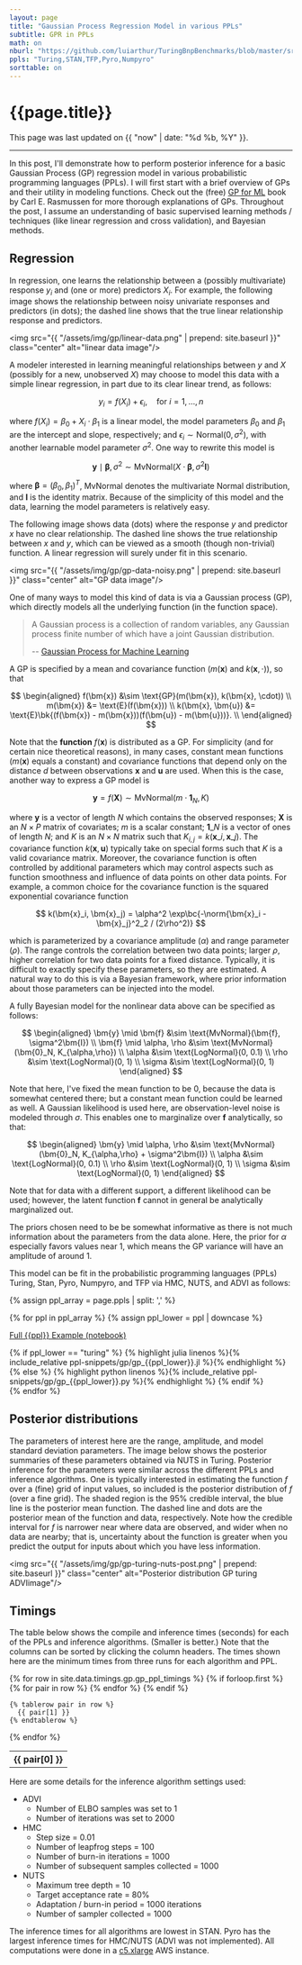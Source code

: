 ```yaml
---
layout: page
title: "Gaussian Process Regression Model in various PPLs"
subtitle: GPR in PPLs
math: on
nburl: "https://github.com/luiarthur/TuringBnpBenchmarks/blob/master/src/gp/notebooks/"
ppls: "Turing,STAN,TFP,Pyro,Numpyro"
sorttable: on
---
```


<!--
Tables were generated via:
https://jekyllrb.com/tutorials/csv-to-table/
-->


# {{page.title}}

This page was last updated on {{ "now" | date: "%d %b, %Y" }}.

***

In this post, I'll demonstrate how to perform posterior inference for a basic
Gaussian Process (GP) regression model in various probabilistic programming
languages (PPLs). I will first start with a brief overview of GPs and their
utility in modeling functions. Check out the (free) [GP for ML][1] book by
Carl E. Rasmussen for more thorough explanations of GPs. Throughout the post, I
assume an understanding of basic supervised learning methods / techniques (like
linear regression and cross validation), and Bayesian methods.

## Regression

In regression, one learns the relationship between a (possibly multivariate)
response $y_i$ and (one or more) predictors $X_i$. For example, the following
image shows the relationship between noisy univariate responses and predictors
(in dots); the dashed line shows that the true linear relationship response and
predictors.

<img src="{{ "/assets/img/gp/linear-data.png" | prepend: site.baseurl }}"
     class="center" alt="linear data image"/>

A modeler interested in learning meaningful relationships between $y$ and
$X$ (possibly for a new, unobserved $X$) may choose to model this data with a
simple linear regression, in part due to its clear linear trend, as follows:

$$
y_i = f(X_i) + \epsilon_i,
\quad\text{for } i=1,\dots,n
$$

where $f(X_i) = \beta_0 + X_i \cdot \beta_1$ is a linear model, the model
parameters $\beta_0$ and $\beta_1$ are the intercept and slope, respectively;
and $\epsilon_i \sim \text{Normal}(0, \sigma^2)$, with another learnable model
parameter $\sigma^2$.  One way to rewrite this model is

$$
\bm{y} \mid \boldsymbol{\beta}, \sigma^2 \sim
\text{MvNormal}(X \cdot \boldsymbol{\beta}, \sigma^2 \bm{I})
$$

where $\boldsymbol{\beta} = (\beta_0, \beta_1)^T$, MvNormal denotes the
multivariate Normal distribution, and $\bm{I}$ is the identity matrix.
Because of the simplicity of this model and the data, learning the model
parameters is relatively easy.

The following image shows data (dots) where the response $y$ and predictor $x$
have no clear relationship. The dashed line shows the true relationship between
$x$ and $y$, which can be viewed as a smooth (though non-trivial) function. A
linear regression will surely under fit in this scenario. 

<img src="{{ "/assets/img/gp/gp-data-noisy.png" | prepend: site.baseurl }}"
     class="center" alt="GP data image"/>

One of many ways to model this kind of data is via a Gaussian process (GP),
which directly models all the underlying function (in the function space).

> A Gaussian process is a collection of random variables, any Gaussian process
> finite number of which have a joint Gaussian distribution. 
>
> -- [Gaussian Process for Machine Learning][2]

A GP is specified by a mean and covariance function ($m(\bm{x})$ and
$k(\bm{x}, \cdot)$), so that

$$
\begin{aligned}
f(\bm{x}) &\sim \text{GP}(m(\bm{x}), k(\bm{x}, \cdot)) \\
m(\bm{x}) &= \text{E}(f(\bm{x})) \\
k(\bm{x}, \bm{u}) &=
\text{E}\bk{(f(\bm{x}) - m(\bm{x}))(f(\bm{u}) - m(\bm{u}))}. \\
\end{aligned}
$$

Note that the **function** $f(\bm{x})$ is distributed as a GP. For
simplicity (and for certain nice theoretical reasons), in many cases, constant
mean functions ($m(\bm{x})$ equals a constant) and covariance functions
that depend only on the distance $d$ between observations $\bm{x}$ and
$\bm{u}$ are used. When this is the case, another way to express a GP
model is 

$$
\bm{y} = f(\bm{X}) \sim \text{MvNormal}(m \cdot \bm{1}_N, K)
$$

where $\bm{y}$ is a vector of length $N$ which contains the observed
responses; $\bm{X}$ is an $N\times P$ matrix of covariates; $m$ is a scalar
constant; $\bm{1}\_N$ is a vector of ones of length $N$; and $K$ is an
$N\times N$ matrix such that $K_{i,j} = k(\bm{x}\_i, \bm{x}\_j)$.  The
covariance function $k(\bm{x}, \bm{u})$ typically take on special
forms such that $K$ is a valid covariance matrix. Moreover, the covariance
function is often controlled by additional parameters which may control aspects
such as function smoothness and influence of data points on other data points.
For example, a common choice for the covariance function is the squared
exponential covariance function

$$
k(\bm{x}_i, \bm{x}_j) =
\alpha^2 \exp\bc{-\norm{\bm{x}_i - \bm{x}_j}^2_2 / (2\rho^2)}
$$

which is parameterized by a covariance amplitude ($\alpha$) and range parameter
($\rho$). The range controls the correlation between two data points; larger
$\rho$, higher correlation for two data points for a fixed distance. Typically,
it is difficult to exactly specify these parameters, so they are estimated. 
A natural way to do this is via a Bayesian framework, where prior information 
about those parameters can be injected into the model.

A fully Bayesian model for the nonlinear data above can be specified as
follows:

$$
\begin{aligned}
\bm{y} \mid \bm{f} &\sim
\text{MvNormal}(\bm{f}, \sigma^2\bm{I}) \\
\bm{f} \mid \alpha, \rho &\sim
\text{MvNormal}(\bm{0}_N, K_{\alpha,\rho}) \\
\alpha &\sim \text{LogNormal}(0, 0.1) \\
\rho &\sim \text{LogNormal}(0, 1) \\
\sigma &\sim \text{LogNormal}(0, 1)
\end{aligned}
$$

Note that here, I've fixed the mean function to be 0, because the data is
somewhat centered there; but a constant mean function could be learned as well.
A Gaussian likelihood is used here, are observation-level noise is modeled
through $\sigma$. This enables one to marginalize over $\bm{f}$ analytically,
so that:

$$
\begin{aligned}
\bm{y} \mid \alpha, \rho &\sim
\text{MvNormal}(\bm{0}_N, K_{\alpha,\rho} + \sigma^2\bm{I}) \\
\alpha &\sim \text{LogNormal}(0, 0.1) \\
\rho &\sim \text{LogNormal}(0, 1) \\
\sigma &\sim \text{LogNormal}(0, 1)
\end{aligned}
$$

Note that for data with a different support, a different likelihood can be
used; however, the latent function $\bm{f}$ cannot in general be
analytically marginalized out.

The priors chosen need to be be somewhat
informative as there is not much information about the parameters from the data
alone. Here, the prior for $\alpha$ especially favors values near 1, which
means the GP variance will have an amplitude of around 1.

This model can be fit in the probabilistic programming languages (PPLs) 
Turing, Stan, Pyro, Numpyro, and TFP via HMC, NUTS, and ADVI as follows:

<!-- Buttons Div for appending buttons-->
<div id="ppl-buttons" class="btn-group" role="group" aria-label="...">
</div>

{% assign ppl_array = page.ppls | split: ',' %}

{% for ppl in ppl_array %}
  {% assign ppl_lower = ppl | downcase %}

<div class="ppl-code hide" id="{{ppl_lower}}">
<p>
  <a href="{{page.nburl}}/gp_{{ppl_lower}}.ipynb">Full {{ppl}} Example (notebook)</a>
</p>
    {% if ppl_lower == "turing" %}
      {% highlight julia linenos %}{% include_relative ppl-snippets/gp/gp_{{ppl_lower}}.jl %}{% endhighlight %}
    {% else  %}
      {% highlight python linenos %}{% include_relative ppl-snippets/gp/gp_{{ppl_lower}}.py %}{% endhighlight %}
    {% endif %}
</div>
{% endfor %}

## Posterior distributions
The parameters of interest here are the range, amplitude, and model standard
deviation parameters. The image below shows the posterior summaries of these
parameters obtained via NUTS in Turing.  Posterior inference for the parameters
were similar across the different PPLs and inference algorithms. One is
typically interested in estimating the function $f$ over a (fine) grid of input
values, so included is the posterior distribution of $f$ (over a fine grid).
The shaded region is the 95% credible interval, the blue line is the posterior
mean function. The dashed line and dots are the posterior mean of the function
and data, respectively. Note how the credible interval for $f$ is narrower near
where data are observed, and wider when no data are nearby; that is,
uncertainty about the function is greater when you predict the output for
inputs about which you have less information.

<img src="{{ "/assets/img/gp/gp-turing-nuts-post.png" | prepend: site.baseurl }}"
     class="center" alt="Posterior distribution GP turing ADVIimage"/>

## Timings
The table below shows the compile and inference times (seconds) for each of the
PPLs and inference algorithms. (Smaller is better.) Note that the columns can
be sorted by clicking the column headers. The times shown here are the minimum
times from three runs for each algorithm and PPL.

<table class="table table-bordered table-hover table-condensed sortable" id="gp-ppl-times">
  {% for row in site.data.timings.gp.gp_ppl_timings %}
    {% if forloop.first %}
    <tr>
      {% for pair in row %}
        <th>{{ pair[0] }}</th>
      {% endfor %}
    </tr>
    {% endif %}

    {% tablerow pair in row %}
      {{ pair[1] }}
    {% endtablerow %}
  {% endfor %}
</table>

Here are some details for the inference algorithm settings used:
- ADVI
    - Number of ELBO samples was set to 1
    - Number of iterations was set to 2000
- HMC
    - Step size = 0.01
    - Number of leapfrog steps = 100
    - Number of burn-in iterations = 1000
    - Number of subsequent samples collected = 1000
- NUTS
    - Maximum tree depth = 10
    - Target acceptance rate = 80%
    - Adaptation / burn-in period = 1000 iterations
    - Number of sampler collected = 1000

The inference times for all algorithms are lowest in STAN.  Pyro has the
largest inference times for HMC/NUTS (ADVI was not implemented).  All
computations were done in a [c5.xlarge][3] AWS instance. 

<!--TODO
Turing was the only PPL that didn't use all 4 cores. Can I turn it on with
larger dataset?
-->

<!-- Scripts code chunk buttons -->
<script>
$(document).ready(function(){
  // PPLs to benchmark.
  var ppls = ['Turing', 'STAN', 'TFP', 'Pyro', 'Numpyro'];

  for (ppl of ppls) {
    let ppl_lower = ppl.toLowerCase();

    // Create buttons.
    $('#ppl-buttons').append(`
      <button type="button" class="btn btn-outline-primary ${ppl_lower} hide">
        ${ppl}
      </button>
    `);

    // Show Turing example by default.
    $("#turing").removeClass("hide");

    // Button callbacks. 
    $(`button.${ppl_lower}`).click(() => {
      $(".ppl-code").addClass("hide");
      $(`#${ppl_lower}`).removeClass("hide");
    });
  }
});
</script>

[1]: http://www.gaussianprocess.org/gpml/
[2]: http://www.gaussianprocess.org/gpml/chapters/RW2.pdf
[3]: https://aws.amazon.com/ec2/instance-types/c5/
